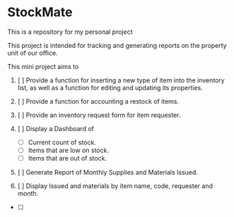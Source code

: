 # StockMate
This is a repository for my personal project


This project is intended for tracking and generating reports on the property unit of our office.


This mini project aims to 

1. [ ] Provide a function for inserting a new type of item into the inventory list, as well as a function for editing and updating its properties.
2. [ ] Provide a function for accounting a restock of items.

3. [ ] Provide an inventory request form for item requester.

4. [ ] Display a Dashboard of
    - [ ] Current count of stock.
    - [ ] Items that are low on stock.
    - [ ] Items that are out of stock.

5. [ ] Generate Report of Monthly Supplies and Materials Issued.

6. [ ] Display Issued and materials by item name, code, requester and month.
- [ ] 
